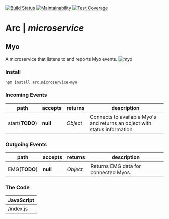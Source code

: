 [![Build Status](https://travis-ci.com/altereagle/arc.microservice-myo.svg?branch=master)](https://travis-ci.com/altereagle/arc.microservice-myo)
[![Maintainability](https://api.codeclimate.com/v1/badges/084bfa31d9332927de83/maintainability)](https://codeclimate.com/github/altereagle/arc.microservice-myo/maintainability)
[![Test Coverage](https://api.codeclimate.com/v1/badges/084bfa31d9332927de83/test_coverage)](https://codeclimate.com/github/altereagle/arc.microservice-myo/test_coverage)
# Arc | *microservice*
## Myo
A microservice that listens to and reports Myo events.
![myo](https://cdn.geekwire.com/wp-content/uploads/2016/09/Myo_-_Real_Life_Applications_of_the_Myo_Armband_-_YouTube.png)

### Install
```
npm install arc.microservice-myo
```

### Incoming Events
| path | accepts | returns | description |
| --- | --- | --- | --- |
| start(**TODO**) | **null** | *Object* | Connects to available Myo's and returns an object with status information. |

### Outgoing Events
| path | accepts | returns | description |
| --- | --- | --- | --- |
| EMG(**TODO**) | **null** | *Object* | Returns EMG data for connected Myos. |

### The Code

| JavaScript |
| --- |
| /[index.js](https://altereagle.github.io/arc.microservice-myo/) |